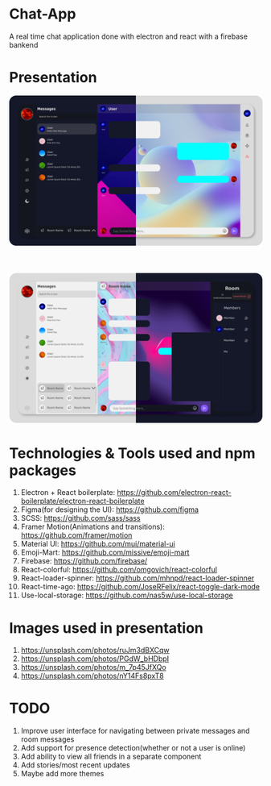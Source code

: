 # Chat-App
A real time chat application done with electron and react with a firebase bankend

# Presentation
![private messaging](img/privchat.png "private messaging")
\
\
\
\
![room messaging"](img/roomchat.png "room messaging")

# Technologies & Tools used and npm packages
1. Electron + React boilerplate: https://github.com/electron-react-boilerplate/electron-react-boilerplate
2. Figma(for designing the UI): https://github.com/figma
3. SCSS: https://github.com/sass/sass
4. Framer Motion(Animations and transitions): https://github.com/framer/motion
5. Material UI: https://github.com/mui/material-ui
6. Emoji-Mart: https://github.com/missive/emoji-mart
7. Firebase: https://github.com/firebase/
8. React-colorful: https://github.com/omgovich/react-colorful
9. React-loader-spinner: https://github.com/mhnpd/react-loader-spinner
10. React-time-ago: https://github.com/JoseRFelix/react-toggle-dark-mode
11. Use-local-storage: https://github.com/nas5w/use-local-storage

# Images used in presentation
1. https://unsplash.com/photos/ruJm3dBXCqw
2. https://unsplash.com/photos/PGdW_bHDbpI
3. https://unsplash.com/photos/m_7p45JfXQo
4. https://unsplash.com/photos/nY14Fs8pxT8

# TODO
1. Improve user interface for navigating between private messages and room messages
2. Add support for presence detection(whether or not a user is online)
3. Add ability to view all friends in a separate component 
4. Add stories/most recent updates
5. Maybe add more themes
